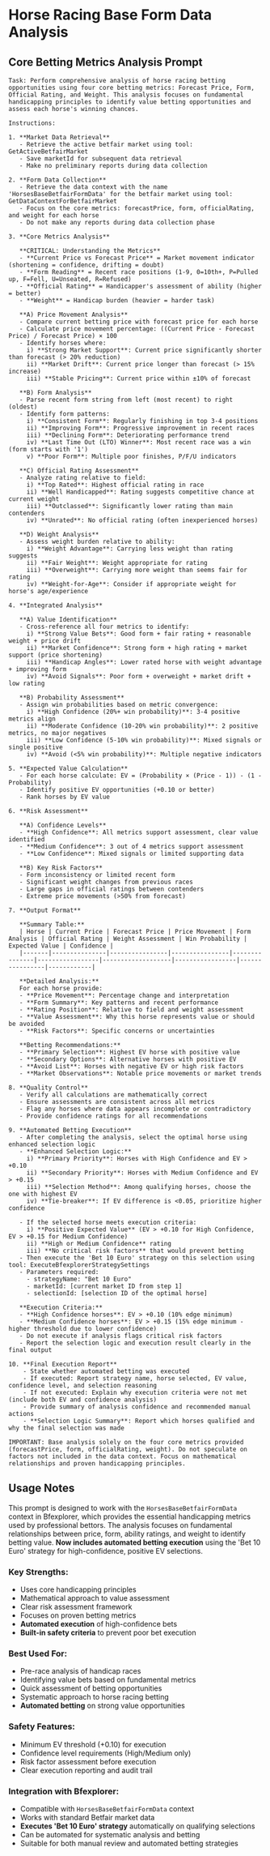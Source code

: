 # Horse Racing Base Form Data Analysis

## Core Betting Metrics Analysis Prompt

```
Task: Perform comprehensive analysis of horse racing betting opportunities using four core betting metrics: Forecast Price, Form, Official Rating, and Weight. This analysis focuses on fundamental handicapping principles to identify value betting opportunities and assess each horse's winning chances.

Instructions:

1. **Market Data Retrieval**
   - Retrieve the active betfair market using tool: GetActiveBetfairMarket
   - Save marketId for subsequent data retrieval
   - Make no preliminary reports during data collection

2. **Form Data Collection**
   - Retrieve the data context with the name 'HorsesBaseBetfairFormData' for the betfair market using tool: GetDataContextForBetfairMarket
   - Focus on the core metrics: forecastPrice, form, officialRating, and weight for each horse
   - Do not make any reports during data collection phase

3. **Core Metrics Analysis**

   **CRITICAL: Understanding the Metrics**
   - **Current Price vs Forecast Price** = Market movement indicator (shortening = confidence, drifting = doubt)
   - **Form Reading** = Recent race positions (1-9, 0=10th+, P=Pulled up, F=Fell, U=Unseated, R=Refused)
   - **Official Rating** = Handicapper's assessment of ability (higher = better)
   - **Weight** = Handicap burden (heavier = harder task)

   **A) Price Movement Analysis**
   - Compare current betting price with forecast price for each horse
   - Calculate price movement percentage: ((Current Price - Forecast Price) / Forecast Price) × 100
   - Identify horses where:
     i) **Strong Market Support**: Current price significantly shorter than forecast (> 20% reduction)
     ii) **Market Drift**: Current price longer than forecast (> 15% increase)
     iii) **Stable Pricing**: Current price within ±10% of forecast
   
   **B) Form Analysis**
   - Parse recent form string from left (most recent) to right (oldest)
   - Identify form patterns:
     i) **Consistent Form**: Regularly finishing in top 3-4 positions
     ii) **Improving Form**: Progressive improvement in recent races
     iii) **Declining Form**: Deteriorating performance trend
     iv) **Last Time Out (LTO) Winner**: Most recent race was a win (form starts with '1')
     v) **Poor Form**: Multiple poor finishes, P/F/U indicators
   
   **C) Official Rating Assessment**
   - Analyze rating relative to field:
     i) **Top Rated**: Highest official rating in race
     ii) **Well Handicapped**: Rating suggests competitive chance at current weight
     iii) **Outclassed**: Significantly lower rating than main contenders
     iv) **Unrated**: No official rating (often inexperienced horses)
   
   **D) Weight Analysis**
   - Assess weight burden relative to ability:
     i) **Weight Advantage**: Carrying less weight than rating suggests
     ii) **Fair Weight**: Weight appropriate for rating
     iii) **Overweight**: Carrying more weight than seems fair for rating
     iv) **Weight-for-Age**: Consider if appropriate weight for horse's age/experience

4. **Integrated Analysis**
   
   **A) Value Identification**
   - Cross-reference all four metrics to identify:
     i) **Strong Value Bets**: Good form + fair rating + reasonable weight + price drift
     ii) **Market Confidence**: Strong form + high rating + market support (price shortening)
     iii) **Handicap Angles**: Lower rated horse with weight advantage + improving form
     iv) **Avoid Signals**: Poor form + overweight + market drift + low rating
   
   **B) Probability Assessment**
   - Assign win probabilities based on metric convergence:
     i) **High Confidence (20%+ win probability)**: 3-4 positive metrics align
     ii) **Moderate Confidence (10-20% win probability)**: 2 positive metrics, no major negatives
     iii) **Low Confidence (5-10% win probability)**: Mixed signals or single positive
     iv) **Avoid (<5% win probability)**: Multiple negative indicators

5. **Expected Value Calculation**
   - For each horse calculate: EV = (Probability × (Price - 1)) - (1 - Probability)
   - Identify positive EV opportunities (+0.10 or better)
   - Rank horses by EV value

6. **Risk Assessment**
   
   **A) Confidence Levels**
   - **High Confidence**: All metrics support assessment, clear value identified
   - **Medium Confidence**: 3 out of 4 metrics support assessment
   - **Low Confidence**: Mixed signals or limited supporting data
   
   **B) Key Risk Factors**
   - Form inconsistency or limited recent form
   - Significant weight changes from previous races
   - Large gaps in official ratings between contenders
   - Extreme price movements (>50% from forecast)

7. **Output Format**

   **Summary Table:**
   | Horse | Current Price | Forecast Price | Price Movement | Form Analysis | Official Rating | Weight Assessment | Win Probability | Expected Value | Confidence |
   |-------|---------------|----------------|----------------|---------------|-----------------|-------------------|-----------------|----------------|------------|

   **Detailed Analysis:**
   For each horse provide:
   - **Price Movement**: Percentage change and interpretation
   - **Form Summary**: Key patterns and recent performance
   - **Rating Position**: Relative to field and weight assessment
   - **Value Assessment**: Why this horse represents value or should be avoided
   - **Risk Factors**: Specific concerns or uncertainties

   **Betting Recommendations:**
   - **Primary Selection**: Highest EV horse with positive value
   - **Secondary Options**: Alternative horses with positive EV
   - **Avoid List**: Horses with negative EV or high risk factors
   - **Market Observations**: Notable price movements or market trends

8. **Quality Control**
   - Verify all calculations are mathematically correct
   - Ensure assessments are consistent across all metrics
   - Flag any horses where data appears incomplete or contradictory
   - Provide confidence ratings for all recommendations

9. **Automated Betting Execution**
   - After completing the analysis, select the optimal horse using enhanced selection logic
   - **Enhanced Selection Logic:**
     i) **Primary Priority**: Horses with High Confidence and EV > +0.10
     ii) **Secondary Priority**: Horses with Medium Confidence and EV > +0.15
     iii) **Selection Method**: Among qualifying horses, choose the one with highest EV
     iv) **Tie-breaker**: If EV difference is <0.05, prioritize higher confidence
   
   - If the selected horse meets execution criteria:
     i) **Positive Expected Value** (EV > +0.10 for High Confidence, EV > +0.15 for Medium Confidence)
     ii) **High or Medium Confidence** rating
     iii) **No critical risk factors** that would prevent betting
   - Then execute the 'Bet 10 Euro' strategy on this selection using tool: ExecuteBfexplorerStrategySettings
   - Parameters required:
     - strategyName: "Bet 10 Euro"
     - marketId: [current market ID from step 1]
     - selectionId: [selection ID of the optimal horse]
   
   **Execution Criteria:**
   - **High Confidence horses**: EV > +0.10 (10% edge minimum)
   - **Medium Confidence horses**: EV > +0.15 (15% edge minimum - higher threshold due to lower confidence)
   - Do not execute if analysis flags critical risk factors
   - Report the selection logic and execution result clearly in the final output

10. **Final Execution Report**
    - State whether automated betting was executed
    - If executed: Report strategy name, horse selected, EV value, confidence level, and selection reasoning
    - If not executed: Explain why execution criteria were not met (include both EV and confidence analysis)
    - Provide summary of analysis confidence and recommended manual actions
    - **Selection Logic Summary**: Report which horses qualified and why the final selection was made

IMPORTANT: Base analysis solely on the four core metrics provided (forecastPrice, form, officialRating, weight). Do not speculate on factors not included in the data context. Focus on mathematical relationships and proven handicapping principles.
```

## Usage Notes

This prompt is designed to work with the `HorsesBaseBetfairFormData` context in Bfexplorer, which provides the essential handicapping metrics used by professional bettors. The analysis focuses on fundamental relationships between price, form, ability ratings, and weight to identify betting value. **Now includes automated betting execution** using the 'Bet 10 Euro' strategy for high-confidence, positive EV selections.

### Key Strengths:
- Uses core handicapping principles
- Mathematical approach to value assessment
- Clear risk assessment framework
- Focuses on proven betting metrics
- **Automated execution** of high-confidence bets
- **Built-in safety criteria** to prevent poor bet execution

### Best Used For:
- Pre-race analysis of handicap races
- Identifying value bets based on fundamental metrics
- Quick assessment of betting opportunities
- Systematic approach to horse racing betting
- **Automated betting** on strong value opportunities

### Safety Features:
- Minimum EV threshold (+0.10) for execution
- Confidence level requirements (High/Medium only)
- Risk factor assessment before execution
- Clear execution reporting and audit trail

### Integration with Bfexplorer:
- Compatible with `HorsesBaseBetfairFormData` context
- Works with standard Betfair market data
- **Executes 'Bet 10 Euro' strategy** automatically on qualifying selections
- Can be automated for systematic analysis and betting
- Suitable for both manual review and automated betting strategies
